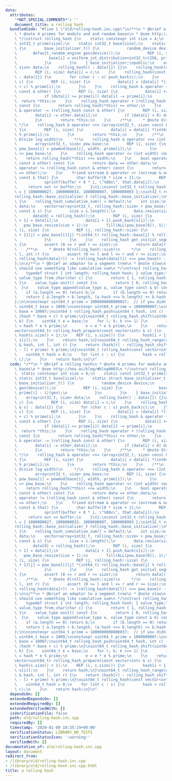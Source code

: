 ```yaml
---
data:
  attributes:
    '*NOT_SPECIAL_COMMENTS*': ''
    document_title: a rolling hash
  bundledCode: "#line 1 \"old/rolling-hash.inc.cpp\"\n/**\n * @brief a rolling hash\n\
    \ * @note 4 primes for modulo and and random bases\n * @see http://hos.ac/blog/#blog0003\n\
    \ */\nstruct rolling_hash {\n    static constexpr int size = 4;\n    static const\
    \ int32_t prime[size];\n    static int32_t base[size];\n    static struct base_initializer_t\
    \ {\n        base_initializer_t() {\n            random_device device;\n     \
    \       default_random_engine gen(device());\n            REP (i, size) {\n  \
    \              base[i] = uniform_int_distribution<int32_t>(256, prime[i] - 1)(gen);\n\
    \            }\n        }\n    } base_initializer;\npublic:\n    array<int32_t,\
    \ size> data;\n    rolling_hash() : data({}) {}\n    rolling_hash(char c) {\n\
    \        REP (i, size) data[i] = c;\n    }\n    rolling_hash(const string & s)\
    \ : data({}) {\n        for (char c : s) push_back(c);\n    }\n    void push_back(char\
    \ c) {\n        REP (i, size) {\n            data[i] = (data[i] *(int64_t) base[i]\
    \ + c) % prime[i];\n        }\n    }\n    rolling_hash & operator += (rolling_hash\
    \ const & other) {\n        REP (i, size) {\n            data[i] += other.data[i];\n\
    \            if (data[i] >= prime[i]) data[i] -= prime[i];\n        }\n      \
    \  return *this;\n    }\n    rolling_hash operator + (rolling_hash const & other)\
    \ const {\n        return rolling_hash(*this) += other;\n    }\n    rolling_hash\
    \ & operator -= (rolling_hash const & other) {\n        REP (i, size) {\n    \
    \        data[i] -= other.data[i];\n            if (data[i] < 0) data[i] += prime[i];\n\
    \        }\n        return *this;\n    }\n    /**\n     * @note O(size)\n    \
    \ */\n    rolling_hash & operator <<= (array<int32_t, size> const & pow_base)\
    \ {\n        REP (i, size) {\n            data[i] = data[i] *(int64_t) pow_base[i]\
    \ % prime[i];\n        }\n        return *this;\n    }\n    /**\n     * @note\
    \ O(size log width)\n     */\n    rolling_hash & operator <<= (int width) {\n\
    \        array<int32_t, size> pow_base;\n        REP (i, size) {\n           \
    \ pow_base[i] = powmod(base[i], width, prime[i]);\n        }\n        return *this\
    \ << pow_base;\n    }\n    rolling_hash operator << (int width) const {\n    \
    \    return rolling_hash(*this) <<= width;\n    }\n    bool operator == (rolling_hash\
    \ const & other) const {\n        return data == other.data;\n    }\n    bool\
    \ operator != (rolling_hash const & other) const {\n        return not (*this\
    \ == other);\n    }\n    friend ostream & operator << (ostream & out, rolling_hash\
    \ const & that) {\n        char buffer[8 * size + 1];\n        REP (i, size) {\n\
    \            sprintf(buffer + 8 * i, \"%08x\", that.data[i]);\n        }\n   \
    \     return out << buffer;\n    }\n};\nconst int32_t rolling_hash::prime[size]\
    \ = { 1000000027, 1000000033, 1000000087, 1000000093 };\nint32_t rolling_hash::base[size];\n\
    rolling_hash::base_initializer_t rolling_hash::base_initializer;\n\nstruct rolling_hash_cumulative_sum\
    \ {\n    rolling_hash_cumulative_sum() = default;\n    int size;\n    vector<rolling_hash>\
    \ data;\n    vector<array<int32_t, rolling_hash::size> > pow_base;\n    rolling_hash_cumulative_sum(string\
    \ const & s) {\n        size = s.length();\n        data.resize(size + 1);\n \
    \       data[0] = rolling_hash();\n        REP (i, size) {\n            data[i\
    \ + 1] = data[i];\n            data[i + 1].push_back(s[i]);\n        }\n     \
    \   pow_base.resize(size + 1);\n        fill(ALL(pow_base[0]), 1);\n        REP\
    \ (i, size) {\n            REP (j, rolling_hash::size) {\n                pow_base[i\
    \ + 1][j] = pow_base[i][j] *(int64_t) rolling_hash::base[j] % rolling_hash::prime[j];\n\
    \            }\n        }\n    }\n    rolling_hash get_initial_segment(int r)\
    \ {\n        assert (0 <= r and r <= size);\n        return data[r];\n    }\n\
    \    /**\n     * @note O(rolling_hash::size)\n     */\n    rolling_hash get_range(int\
    \ l, int r) {\n        assert (0 <= l and l <= r and r <= size);\n        return\
    \ rolling_hash(data[r]) -= (rolling_hash(data[l]) <<= pow_base[r - l]);\n    }\n\
    };\n\n/**\n * @brief an adaptor to a segment tree\n * @note slow\n * @note you\
    \ should use something like cumulative sum\n */\nstruct rolling_hash_monoid {\n\
    \    typedef struct { int length; rolling_hash hash; } value_type;\n    static\
    \ value_type from_char(char c) {\n        return { 1, rolling_hash(c) };\n   \
    \ }\n    value_type unit() const {\n        return { 0, rolling_hash() };\n  \
    \  }\n    value_type append(value_type a, value_type const & b) const {\n    \
    \    if (a.length == 0) return b;\n        if (b.length == 0) return a;\n    \
    \    return { a.length + b.length, (a.hash <<= b.length) += b.hash };\n    }\n\
    };\n\nconstexpr uint64_t prime = 1000000000000037;  // if you didn't shift\nconstexpr\
    \ uint64_t base = 1009;\nconstexpr uint64_t prime = 1000000007;\nconstexpr uint64_t\
    \ base = 10007;\nuint64_t rolling_hash_push(uint64_t hash, int c) {\n    return\
    \ (hash * base + c) % prime;\n}\nuint64_t rolling_hash_shift(uint64_t hash, int\
    \ k) {\n    uint64_t e = base;\n    for (; k; k >>= 1) {\n        if (k & 1) hash\
    \ = hash * e % prime;\n        e = e * e % prime;\n    }\n    return hash;\n}\n\
    vector<uint64_t> rolling_hash_prepare(const vector<int> & s) {\n    vector<uint64_t>\
    \ hash(s.size() + 1);\n    REP (i, s.size()) {\n        hash[i + 1] = rolling_hash_push(hash[i],\
    \ s[i]);\n    }\n    return hash;\n}\nuint64_t rolling_hash_range(const vector<uint64_t>\
    \ & hash, int l, int r) {\n    return (hash[r] - rolling_hash_shift(hash[l], r\
    \ - l) + prime) % prime;\n}\nuint64_t rolling_hash(const vector<int> & s) {\n\
    \    uint64_t hash = 0;\n    for (int c : s) {\n        hash = rolling_hash_push(hash,\
    \ c);\n    }\n    return hash;\n}\n"
  code: "/**\n * @brief a rolling hash\n * @note 4 primes for modulo and and random\
    \ bases\n * @see http://hos.ac/blog/#blog0003\n */\nstruct rolling_hash {\n  \
    \  static constexpr int size = 4;\n    static const int32_t prime[size];\n   \
    \ static int32_t base[size];\n    static struct base_initializer_t {\n       \
    \ base_initializer_t() {\n            random_device device;\n            default_random_engine\
    \ gen(device());\n            REP (i, size) {\n                base[i] = uniform_int_distribution<int32_t>(256,\
    \ prime[i] - 1)(gen);\n            }\n        }\n    } base_initializer;\npublic:\n\
    \    array<int32_t, size> data;\n    rolling_hash() : data({}) {}\n    rolling_hash(char\
    \ c) {\n        REP (i, size) data[i] = c;\n    }\n    rolling_hash(const string\
    \ & s) : data({}) {\n        for (char c : s) push_back(c);\n    }\n    void push_back(char\
    \ c) {\n        REP (i, size) {\n            data[i] = (data[i] *(int64_t) base[i]\
    \ + c) % prime[i];\n        }\n    }\n    rolling_hash & operator += (rolling_hash\
    \ const & other) {\n        REP (i, size) {\n            data[i] += other.data[i];\n\
    \            if (data[i] >= prime[i]) data[i] -= prime[i];\n        }\n      \
    \  return *this;\n    }\n    rolling_hash operator + (rolling_hash const & other)\
    \ const {\n        return rolling_hash(*this) += other;\n    }\n    rolling_hash\
    \ & operator -= (rolling_hash const & other) {\n        REP (i, size) {\n    \
    \        data[i] -= other.data[i];\n            if (data[i] < 0) data[i] += prime[i];\n\
    \        }\n        return *this;\n    }\n    /**\n     * @note O(size)\n    \
    \ */\n    rolling_hash & operator <<= (array<int32_t, size> const & pow_base)\
    \ {\n        REP (i, size) {\n            data[i] = data[i] *(int64_t) pow_base[i]\
    \ % prime[i];\n        }\n        return *this;\n    }\n    /**\n     * @note\
    \ O(size log width)\n     */\n    rolling_hash & operator <<= (int width) {\n\
    \        array<int32_t, size> pow_base;\n        REP (i, size) {\n           \
    \ pow_base[i] = powmod(base[i], width, prime[i]);\n        }\n        return *this\
    \ << pow_base;\n    }\n    rolling_hash operator << (int width) const {\n    \
    \    return rolling_hash(*this) <<= width;\n    }\n    bool operator == (rolling_hash\
    \ const & other) const {\n        return data == other.data;\n    }\n    bool\
    \ operator != (rolling_hash const & other) const {\n        return not (*this\
    \ == other);\n    }\n    friend ostream & operator << (ostream & out, rolling_hash\
    \ const & that) {\n        char buffer[8 * size + 1];\n        REP (i, size) {\n\
    \            sprintf(buffer + 8 * i, \"%08x\", that.data[i]);\n        }\n   \
    \     return out << buffer;\n    }\n};\nconst int32_t rolling_hash::prime[size]\
    \ = { 1000000027, 1000000033, 1000000087, 1000000093 };\nint32_t rolling_hash::base[size];\n\
    rolling_hash::base_initializer_t rolling_hash::base_initializer;\n\nstruct rolling_hash_cumulative_sum\
    \ {\n    rolling_hash_cumulative_sum() = default;\n    int size;\n    vector<rolling_hash>\
    \ data;\n    vector<array<int32_t, rolling_hash::size> > pow_base;\n    rolling_hash_cumulative_sum(string\
    \ const & s) {\n        size = s.length();\n        data.resize(size + 1);\n \
    \       data[0] = rolling_hash();\n        REP (i, size) {\n            data[i\
    \ + 1] = data[i];\n            data[i + 1].push_back(s[i]);\n        }\n     \
    \   pow_base.resize(size + 1);\n        fill(ALL(pow_base[0]), 1);\n        REP\
    \ (i, size) {\n            REP (j, rolling_hash::size) {\n                pow_base[i\
    \ + 1][j] = pow_base[i][j] *(int64_t) rolling_hash::base[j] % rolling_hash::prime[j];\n\
    \            }\n        }\n    }\n    rolling_hash get_initial_segment(int r)\
    \ {\n        assert (0 <= r and r <= size);\n        return data[r];\n    }\n\
    \    /**\n     * @note O(rolling_hash::size)\n     */\n    rolling_hash get_range(int\
    \ l, int r) {\n        assert (0 <= l and l <= r and r <= size);\n        return\
    \ rolling_hash(data[r]) -= (rolling_hash(data[l]) <<= pow_base[r - l]);\n    }\n\
    };\n\n/**\n * @brief an adaptor to a segment tree\n * @note slow\n * @note you\
    \ should use something like cumulative sum\n */\nstruct rolling_hash_monoid {\n\
    \    typedef struct { int length; rolling_hash hash; } value_type;\n    static\
    \ value_type from_char(char c) {\n        return { 1, rolling_hash(c) };\n   \
    \ }\n    value_type unit() const {\n        return { 0, rolling_hash() };\n  \
    \  }\n    value_type append(value_type a, value_type const & b) const {\n    \
    \    if (a.length == 0) return b;\n        if (b.length == 0) return a;\n    \
    \    return { a.length + b.length, (a.hash <<= b.length) += b.hash };\n    }\n\
    };\n\nconstexpr uint64_t prime = 1000000000000037;  // if you didn't shift\nconstexpr\
    \ uint64_t base = 1009;\nconstexpr uint64_t prime = 1000000007;\nconstexpr uint64_t\
    \ base = 10007;\nuint64_t rolling_hash_push(uint64_t hash, int c) {\n    return\
    \ (hash * base + c) % prime;\n}\nuint64_t rolling_hash_shift(uint64_t hash, int\
    \ k) {\n    uint64_t e = base;\n    for (; k; k >>= 1) {\n        if (k & 1) hash\
    \ = hash * e % prime;\n        e = e * e % prime;\n    }\n    return hash;\n}\n\
    vector<uint64_t> rolling_hash_prepare(const vector<int> & s) {\n    vector<uint64_t>\
    \ hash(s.size() + 1);\n    REP (i, s.size()) {\n        hash[i + 1] = rolling_hash_push(hash[i],\
    \ s[i]);\n    }\n    return hash;\n}\nuint64_t rolling_hash_range(const vector<uint64_t>\
    \ & hash, int l, int r) {\n    return (hash[r] - rolling_hash_shift(hash[l], r\
    \ - l) + prime) % prime;\n}\nuint64_t rolling_hash(const vector<int> & s) {\n\
    \    uint64_t hash = 0;\n    for (int c : s) {\n        hash = rolling_hash_push(hash,\
    \ c);\n    }\n    return hash;\n}\n"
  dependsOn: []
  extendedDependsOn: []
  extendedRequiredBy: []
  extendedVerifiedWith: []
  isVerificationFile: false
  path: old/rolling-hash.inc.cpp
  requiredBy: []
  timestamp: '2020-01-08 18:35:19+09:00'
  verificationStatus: LIBRARY_NO_TESTS
  verificationStatusIcon: ':warning:'
  verifiedWith: []
documentation_of: old/rolling-hash.inc.cpp
layout: document
redirect_from:
- /library/old/rolling-hash.inc.cpp
- /library/old/rolling-hash.inc.cpp.html
title: a rolling hash
---
```

